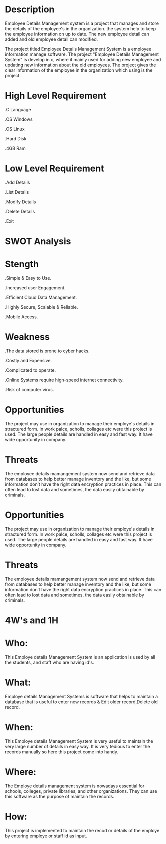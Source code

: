 # Description

Employee Details Management system is a project that manages and store the details of the employee's in the organization. the system help to keep the employee information on up to date. The new employee detail can added and old employee detail can modified.

The project titled Employee Details Management System is a employee information manage software. The project "Employee Details Management System" is develop in c, where it mainly used for adding new employee and updating new information about the old employees. The project gives the clear information of the employee in the organization which using is the project.

# High Level Requirement
.C Language

.OS Windows

.OS Linux

.Hard Disk

.4GB Ram

# Low Level Requirement
.Add Details

.List Details

.Modify Details

.Delete Details

.Exit 



# SWOT Analysis
# Stength

.Simple & Easy to Use.

.Increased user Engagement.

.Efficient Cloud Data Management.

.Highly Secure, Scalable & Reliable.

.Mobile Access.

# Weakness

.The data stored is prone to cyber hacks.

.Costly and Expensive.

.Complicated to operate.

.Online Systems require high-speed internet connectivity.

.Risk of computer virus.

# Opportunities
The project may use in organization to manage their employe's details in stractured form. In work palce, scholls, collages etc were this project is used. The large people details  are handled in easy and fast way. It have wide opportunity in company.  

# Threats
The employee details mamangement system now send and retrieve data from databases to help better manage inventory and the like, but some information don’t have the right data encryption practices in place. This can often lead to lost data and sometimes, the data easily obtainable by criminals.


# Opportunities
The project may use in organization to manage their employe's details in stractured form. In work palce, scholls, collages etc were this project is used. The large people details  are handled in easy and fast way. It have wide opportunity in company.  

# Threats
The employee details mamangement system now send and retrieve data from databases to help better manage inventory and the like, but some information don’t have the right data encryption practices in place. This can often lead to lost data and sometimes, the data easily obtainable by criminals.

# 4W's and 1H
# Who:
This Employe details Management System is an application is used by all the students, and staff who are having id's.

# What:
Employe details Management Systems is software that helps to maintain a database that is useful to enter new records & Edit older record,Delete old record.

# When:
This Employe details Management System is very useful to maintain the very large number of details in easy way. It is very tedious to enter the records manually so here this project come into handy.

# Where:
The Employe details management system is nowadays essential for schools, colleges, private libraries, and other organizations. They can use this software as the purpose of maintain the records.

# How:
This project is implemented to maintain the recod or details of the employe by entering employe or staff id as input.
